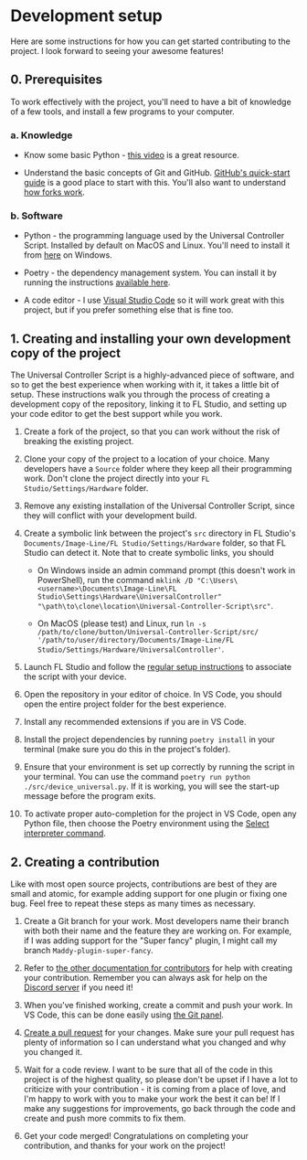 
# Development setup

Here are some instructions for how you can get started contributing to the
project. I look forward to seeing your awesome features!

## 0. Prerequisites

To work effectively with the project, you'll need to have a bit of knowledge of
a few tools, and install a few programs to your computer.

### a. Knowledge

* Know some basic Python - [this video](https://youtu.be/rfscVS0vtbw) is a
  great resource.

* Understand the basic concepts of Git and GitHub. [GitHub's quick-start guide](https://docs.github.com/en/get-started/quickstart/hello-world)
  is a good place to start with this. You'll also want to understand
  [how forks work](https://docs.github.com/en/get-started/quickstart/contributing-to-projects).

### b. Software

* Python - the programming language used by the Universal Controller Script.
  Installed by default on MacOS and Linux. You'll need to install it
  from [here](https://www.python.org/downloads/) on Windows.

* Poetry - the dependency management system. You can install it by running the
  instructions [available here](https://python-poetry.org/docs/).

* A code editor - I use [Visual Studio Code](https://code.visualstudio.com) so
  it will work great with this project, but if you prefer something else that
  is fine too.

## 1. Creating and installing your own development copy of the project

The Universal Controller Script is a highly-advanced piece of software, and so
to get the best experience when working with it, it takes a little bit of
setup. These instructions walk you through the process of creating a
development copy of the repository, linking it to FL Studio, and setting up
your code editor to get the best support while you work.

1. Create a fork of the project, so that you can work without the risk of
   breaking the existing project.

2. Clone your copy of the project to a location of your choice. Many developers
   have a `Source` folder where they keep all their programming work. Don't
   clone the project directly into your `FL Studio/Settings/Hardware` folder.

3. Remove any existing installation of the Universal Controller Script, since
   they will conflict with your development build.

4. Create a symbolic link between the project's `src` directory in FL Studio's
   `Documents/Image-Line/FL Studio/Settings/Hardware` folder, so that FL Studio
   can detect it. Note that to create symbolic links, you should

   * On Windows inside an admin command prompt (this doesn't work in
     PowerShell), run the command
     `mklink /D "C:\Users\<username>\Documents\Image-Line\FL Studio\Settings\Hardware\UniversalController" "\path\to\clone\location\Universal-Controller-Script\src"`.

   * On MacOS (please test) and Linux, run
     `ln -s /path/to/clone/button/Universal-Controller-Script/src/ '/path/to/user/directory/Documents/Image-Line/FL Studio/Settings/Hardware/UniversalController'`.

5. Launch FL Studio and follow the [regular setup instructions](../setup.md)
   to associate the script with your device.

6. Open the repository in your editor of choice. In VS Code, you should open
   the entire project folder for the best experience.

7. Install any recommended extensions if you are in VS Code.

8. Install the project dependencies by running `poetry install` in your
   terminal (make sure you do this in the project's folder).

9. Ensure that your environment is set up correctly by running the script in
   your terminal. You can use the command `poetry run python ./src/device_universal.py`.
   If it is working, you will see the start-up message before the program
   exits.

10. To activate proper auto-completion for the project in VS Code, open any
    Python file, then choose the Poetry environment using the
    [Select interpreter command](https://code.visualstudio.com/docs/python/environments#_manually-specify-an-interpreter).

## 2. Creating a contribution

Like with most open source projects, contributions are best of they are small
and atomic, for example adding support for one plugin or fixing one bug. Feel
free to repeat these steps as many times as necessary.

1. Create a Git branch for your work. Most developers name their branch with
   both their name and the feature they are working on. For example, if I was
   adding support for the "Super fancy" plugin, I might call my branch
   `Maddy-plugin-super-fancy`.

2. Refer to [the other documentation for contributors](./README.md) for help
   with creating your contribution. Remember you can always ask for help on the
   [Discord server](https://discord.gg/6vpfJUF) if you need it!

3. When you've finished working, create a commit and push your work. In VS
   Code, this can be done easily using [the Git panel](https://code.visualstudio.com/docs/sourcecontrol/intro-to-git#_staging-and-committing-code-changes).

4. [Create a pull request](https://docs.github.com/en/get-started/quickstart/contributing-to-projects#making-a-pull-request)
   for your changes. Make sure your pull request has plenty of information so I
   can understand what you changed and why you changed it.

5. Wait for a code review. I want to be sure that all of the code in this
   project is of the highest quality, so please don't be upset if I have a lot
   to criticize with your contribution - it is coming from a place of love, and
   I'm happy to work with you to make your work the best it can be! If I make
   any suggestions for improvements, go back through the code and create and
   push more commits to fix them.

6. Get your code merged! Congratulations on completing your contribution, and
   thanks for your work on the project!
